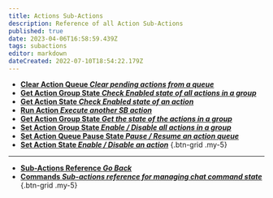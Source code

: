 ```yaml
---
title: Actions Sub-Actions
description: Reference of all Action Sub-Actions
published: true
date: 2023-04-06T16:58:59.439Z
tags: subactions
editor: markdown
dateCreated: 2022-07-10T18:54:22.179Z
---
```


- [**Clear Action Queue *Clear pending actions from a queue***](/Sub-Actions/Actions/Clear-Action-Queue)
- [**Get Action Group State  *Check Enabled state of all actions in a group***](/Sub-Actions/Actions/action-group-state)
- [**Get Action State *Check Enabled state of an action***](/Sub-Actions/Actions/Get-Action-State)
- [**Run Action *Execute another SB action***](/Sub-Actions/Actions/Do-Action)
- [**Get Action Group State  *Get the state of the actions in a group***](/Sub-Actions/Actions/Get-Action-Group-State)
- [**Set Action Group State  *Enable / Disable all actions in a group***](/Sub-Actions/Actions/Set-Action-Group-State)
- [**Set Action Queue Pause State *Pause / Resume an action queue***](/Sub-Actions/Actions/Set-Action-Queue-Pause-State)
- [**Set Action State *Enable / Disable an action***](/Sub-Actions/Actions/action-state)
{.btn-grid .my-5}

---

- [<i class="mdi mdi-chevron-left"></i>**Sub-Actions Reference *Go Back***](/Sub-Actions)
- [<i class="mdi mdi-comment-alert primary--text"></i> **Commands *Sub-actions reference for managing chat command state***](/Sub-Actions/Commands)
{.btn-grid .my-5}